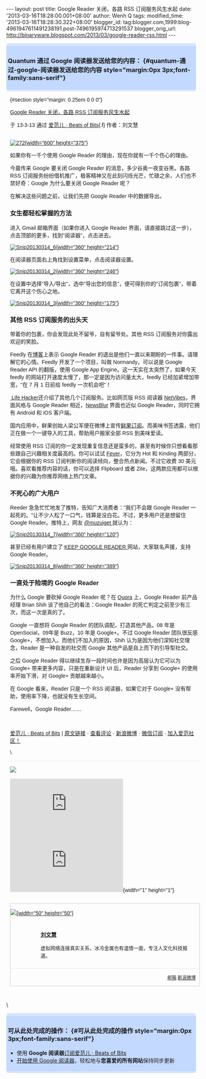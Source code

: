 --- layout: post title: Google Reader 关闭，各路 RSS 订阅服务风生水起
date: '2013-03-16T18:28:00.001+08:00' author: Wenh Q tags:
modified\_time: '2013-03-16T18:28:30.322+08:00' blogger\_id:
tag:blogger.com,1999:blog-4961947611491238191.post-7496195974713291537
blogger\_orig\_url:
http://binaryware.blogspot.com/2013/03/google-reader-rss.html ---
<div
style="margin: 0px 2px; padding-top: 1px;    background-color: #c3d9ff; font-size: 1px !important;    line-height: 0px !important;">

 

</div>

<div
style="margin: 0px 1px; padding-top: 1px;    background-color: #c3d9ff; font-size: 1px !important;    line-height: 0px !important;">

 

</div>

<div style="padding: 4px; background-color: #c3d9ff;">

### Quantum 通过 Google 阅读器发送给您的内容： {#quantum-通过-google-阅读器发送给您的内容 style="margin:0px 3px;font-family:sans-serif"}

</div>

<div
style="margin: 0px 1px; padding-top: 1px;    background-color: #c3d9ff; font-size: 1px !important;    line-height: 0px !important;">

 

</div>

<div
style="margin: 0px 2px; padding-top: 1px;    background-color: #c3d9ff; font-size: 1px !important;    line-height: 0px !important;">

 

</div>

<div
style="font-family:sans-serif;overflow:auto;width:100%;margin: 0px 10px">

 {#section style="margin: 0.25em 0 0 0"}

<div>

[Google Reader 关闭，各路 RSS
订阅服务风生水起](http://www.ifanr.com/262358)

</div>

<div style="margin-bottom: 0.5em">

于 13-3-13 通过 [爱范儿 · Beats of Bits](http://www.ifanr.com){.f}
作者：刘文慧

</div>

\
[![272](http://cdn.ifanr.cn/wp-content/uploads/2013/03/272.jpg){width="600"
height="375"}](http://www.ifanr.com/262358/attachment/272)

如果你有一千个使用 Google Reader 的理由，现在你就有一千个伤心的理由。

今晨传来 Google 要关闭 Google Reader 的消息，多少谷奥一夜变谷黑。各路
RSS
订阅服务纷纷借机推广，极客精神又在此刻闪烁光芒，忙碌之余，人们也不禁好奇：Google
为什么要关闭 Google Reader 呢？

在解决这些问题之前，让我们先把 Google Reader 中的数据导出。<span></span>

### 女生都轻松掌握的方法

进入 Gmail 邮箱界面（如果你进入 Google Reader
界面，请直接跳过这一步），点击顶部的更多，找到"阅读器"，点击进去。

[![Snip20130314\_6](http://cdn.ifanr.cn/wp-content/uploads/2013/03/Snip20130314_6-360x214.png){width="360"
height="214"}](http://www.ifanr.com/262358/snip20130314_6)

在阅读器页面右上角找到设置菜单，点击阅读器设置。

[![Snip20130314\_2](http://cdn.ifanr.cn/wp-content/uploads/2013/03/Snip20130314_2-360x246.png){width="360"
height="246"}](http://www.ifanr.com/262358/snip20130314_2)

在设置中选择"导入/导出"，选中"导出您的信息"，便可得到你的"订阅包裹"，带着它离开这个伤心之地。

[![Snip20130314\_3](http://cdn.ifanr.cn/wp-content/uploads/2013/03/Snip20130314_3-360x175.png){width="360"
height="175"}](http://www.ifanr.com/262358/snip20130314_3-2)

### 其他 RSS 订阅服务的出头天

带着你的包裹，你会发现此处不留爷，自有留爷处。其他 RSS
订阅服务对你露出欢迎的笑脸。

Feedly 在[博客](http://blog.feedly.com/2013/03/14/google-reader/)上表示
Google Reader 的退出是他们一直以来期盼的一件事。请理解它的心情。Feedly
开发了一个项目，叫做 Normandy，可以说是 Google Reader API 的翻版，使用
Google App Engine。这一天实在太突然了，如果今天 feedly
的网站打开速度太慢了，那一定是因为访问量太大，feedly
已经加紧增加带宽，"在 7 月 1 日前给 feedly 一次机会吧"！

[ Life
Hacker](http://lifehacker.com/5990456/google-reader-is-getting-shut-down-here-are-the-best-alternatives)还介绍了其他几个订阅服务。比如网页版
RSS 阅读器 [NetVibes](http://www.netvibes.com/en)，界面风格与 Google
Reader 相近，[NewsBlur](http://www.newsblur.com/) 界面也近似 Google
Reader，同时它拥有 Android 和 iOS 客户端。

国内应用中，鲜果创始人梁公军便在微博上宣传[鲜果订阅](http://xianguo.com/login?rurl=%2Fmy%2Fopml)。而美味书签透露，他们正在做一个一键导入的工具，帮助用户搬家全部
RSS 到美味爱读。

经常使用 RSS
订阅的你一定发现重复信息还是蛮多的，甚至有时候你只想看看那些跟自己兴趣相关度最高的。你可以试试
[Fever](http://feedafever.com/)，它分为 Hot 和 Kinding
两部分，它会根据你的 RSS 订阅判断你的阅读倾向，整合热点新闻。不过它收费
30 美元哦。喜欢看推荐内容的话，你可以选择 Flipboard 或者
Zite，这两款应用都可以根据你的兴趣为你推荐网络上热门文章。

### 不死心的广大用户

Reeder 急急忙忙地发了推特，告知广大消费者："我们不会跟 Google Reader
一起死的。"让不少人松了一口气，钱算是没白花。不过，更多用户还是想留住
Google
Reader。推特上，网友 [@muzuiget ](https://twitter.com/muzuiget)就认为：

[![Snip20130314\_7](http://cdn.ifanr.cn/wp-content/uploads/2013/03/Snip20130314_7-360x120.png){width="360"
height="120"}](http://www.ifanr.com/262358/snip20130314_7)

甚至已经有用户建立了 [KEEP GOOGLE
READER ](http://keepgooglereader.com/index.php)网站，大家联名声援，支持
Google Reader。

[![Snip20130314\_8](http://cdn.ifanr.cn/wp-content/uploads/2013/03/Snip20130314_8-360x389.png){width="360"
height="389"}](http://www.ifanr.com/262358/snip20130314_8)

### 一直处于险境的 Google Reader

为什么 Google 要砍掉 Google Reader 呢？在
[Quora](http://www.lieyunwang.com/archives/3179) 上，Google Reader
前产品经理 Brian Shih 谈了他自己的看法：Google Reader
的死亡判定之前至少有三次，而这一次是真的了。

Google 一直想将 Google Reader 的团队调配，打造其他产品，08 年是
OpenSocial，09年是 Buzz，10 年是 Google+。不过 Google Reader 团队很反感
Google+，不想加入。而他们不加入的原因，Shih
认为是因为他们深知社交理念，Reader 是一种自发的社交而 Google
其他产品是自上而下的引导型社交。

之后 Google Reader 得以继续生存一段时间也许是因为高层认为它可以为
Google+ 带来更多内容，只是在重新设计 UI 后，Reader 分享到 Google+
的使用率开始下滑，对 Google+ 贡献越来越小。

在 Google 看来，Reader 只是一个 RSS 阅读器，如果它对于 Google+
没有帮助，使用率下降，也就没有生长空间。

Farewell，Google Reader……

 

[爱范儿 · Beats of Bits](http://www.ifanr.com) |
[原文链接](http://www.ifanr.com/262358) ·
[查看评论](http://www.ifanr.com/262358#comments) ·
[新浪微博](http://www.weibo.com/ifanr) ·
[微信订阅](http://www.ifanr.com/weixin) ·
[加入爱范社区！](http://bbs.ifanr.com/)

\
<div style="text-align:center;border-top:1px dotted #ccc">

</div>

![](http://ifanr.feedsportal.com/c/33866/f/642084/s/262358/mf.gif)\
\
[![](http://da.feedsportal.com/r/144540365956/u/362/f/642084/c/33866/s/262358/a2.img)](http://da.feedsportal.com/r/144540365956/u/362/f/642084/c/33866/s/262358/a2.htm)![](http://pi.feedsportal.com/r/144540365956/u/362/f/642084/c/33866/s/262358/a2t.img){width="1"
height="1"}
<div
style="border:1px solid #ccc;font-size:14px;margin:27px auto;font-family:Arial">

<div style="overflow:hidden">

[![](http://cdn.ifanr.cn/wp-content/uploads/2012/09/lwh.jpg){width="50"
height="50"}](http://www.ifanr.com/author/liuwenhui)
<div style="text-align:left;line-height:23px;margin-left:80px">

<div style="padding:10px 10px 10px 0">

<div style="margin:0;font-size:14px">

**[刘文慧](http://www.ifanr.com/author/liuwenhui)**

</div>

<div style="font-size:13px;line-height:20px">

虚拟网络连接真实关系，冰冷金属也有温情一面，专注人文化科技报道。

</div>

</div>

</div>

</div>

<div
style="text-align:right;border-top:1px dotted #ccc;padding:2px 10px;font-size:12px">

<div>

[邮箱](mailto:wenhui_dream@sina.com)
[新浪微博](http://weibo.com/u/1571697617?&topnav=1&topsug=1)

</div>

</div>

</div>

</div>

\
<div
style="margin: 0px 2px; padding-top: 1px;    background-color: #c3d9ff; font-size: 1px !important;    line-height: 0px !important;">

 

</div>

<div
style="margin: 0px 1px; padding-top: 1px;    background-color: #c3d9ff; font-size: 1px !important;    line-height: 0px !important;">

 

</div>

<div style="padding: 4px; background-color: #c3d9ff;">

### 可从此处完成的操作： {#可从此处完成的操作 style="margin:0px 3px;font-family:sans-serif"}

-   使用 **Google 阅读器**[订阅爱范儿 · Beats of
    Bits](http://www.google.com/reader/view/feed%2Fhttp%3A%2F%2Fwww.ifanr.com%2Ffeed?source=email)
-   [开始使用 Google
    阅读器](http://www.google.com/reader/?source=email)，轻松地与**您喜爱的所有网站**保持同步更新

</div>

<div
style="margin: 0px 1px; padding-top: 1px;    background-color: #c3d9ff; font-size: 1px !important;    line-height: 0px !important;">

 

</div>

<div
style="margin: 0px 2px; padding-top: 1px;    background-color: #c3d9ff; font-size: 1px !important;    line-height: 0px !important;">

 

</div>

